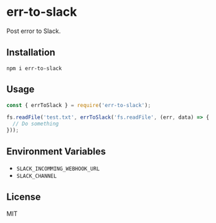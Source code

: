 # err-to-slack

Post error to Slack.

## Installation

```
npm i err-to-slack
```

## Usage

``` javascript
const { errToSlack } = require('err-to-slack');

fs.readFile('test.txt', errToSlack('fs.readFile', (err, data) => {
  // Do something
}));
```

## Environment Variables

- `SLACK_INCOMMING_WEBHOOK_URL`
- `SLACK_CHANNEL`

## License

MIT
